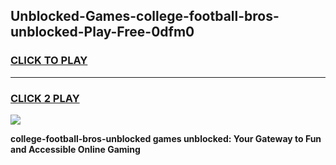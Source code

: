 
## Unblocked-Games-college-football-bros-unblocked-Play-Free-0dfm0
<h3>
<a href="https://premium76.site?title=college-football-bros-unblocked&ref=24M">CLICK TO PLAY</a></h3>
<hr>

<h3>
<a href="https://premium76.site?title=college-football-bros-unblocked&ref=24M">CLICK 2 PLAY</a>
  
</h3>

<a href="https://premium76.site?title=college-football-bros-unblocked&ref=24M"><img src="https://clearcache.store/games.png"></a>


**college-football-bros-unblocked games unblocked: Your Gateway to Fun and Accessible Online Gaming**
